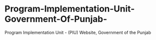# Program-Implementation-Unit-Government-Of-Punjab-
Program Implementation Unit - (PIU) Website, Government of the Punjab
